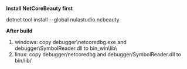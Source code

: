 **Install NetCoreBeauty first**

dotnet tool install --global nulastudio.ncbeauty

**After build**
1. windows: copy debugger\netcoredbg.exe and debugger\SymbolReader.dll to bin_win\lib\
2. linux: copy debugger/netcoredbg and debugger/SymbolReader.dll to bin/lib/